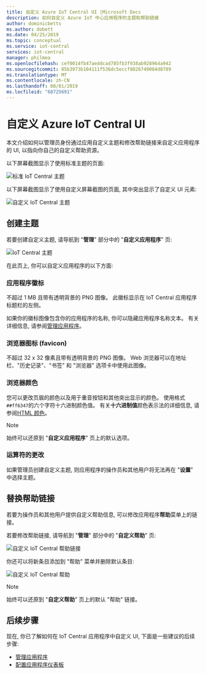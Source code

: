 ```yaml
---
title: 自定义 Azure IoT Central UI |Microsoft Docs
description: 如何自定义 Azure IoT 中心应用程序的主题和帮助链接
author: dominicbetts
ms.author: dobett
ms.date: 04/25/2019
ms.topic: conceptual
ms.service: iot-central
services: iot-central
manager: philmea
ms.openlocfilehash: cef0014fb47aeddcad785fb3f938ab928964a942
ms.sourcegitcommit: 85b3973b104111f536dc5eccf8026749084d8789
ms.translationtype: MT
ms.contentlocale: zh-CN
ms.lasthandoff: 08/01/2019
ms.locfileid: "68725691"
---
```

# <a name="customize-the-azure-iot-central-ui"></a>自定义 Azure IoT Central UI 

本文介绍如何以管理员身份通过应用自定义主题和修改帮助链接来自定义应用程序的 UI, 以指向你自己的自定义帮助资源。 

以下屏幕截图显示了使用标准主题的页面:

![标准 IoT Central 主题](./media/howto-customize-ui/standard-ui.png)

以下屏幕截图显示了使用自定义屏幕截图的页面, 其中突出显示了自定义 UI 元素:

![自定义 IoT Central 主题](./media/howto-customize-ui/themed-ui.png)

## <a name="create-theme"></a>创建主题

若要创建自定义主题, 请导航到 "**管理**" 部分中的 "**自定义应用程序**" 页:

![IoT Central 主题](./media/howto-customize-ui/themes.png)

在此页上, 你可以自定义应用程序的以下方面:

### <a name="application-logo"></a>应用程序徽标

不超过 1 MB 且带有透明背景的 PNG 图像。 此徽标显示在 IoT Central 应用程序标题栏的左侧。

如果你的徽标图像包含你的应用程序的名称, 你可以隐藏应用程序名称文本。 有关详细信息, 请参阅[管理应用程序](./howto-administer.md#change-application-name-and-url)。

### <a name="browser-icon-favicon"></a>浏览器图标 (favicon)

不超过 32 x 32 像素且带有透明背景的 PNG 图像。 Web 浏览器可以在地址栏、"历史记录"、"书签" 和 "浏览器" 选项卡中使用此图像。

### <a name="browser-colors"></a>浏览器颜色

您可以更改页眉的颜色以及用于重音按钮和其他突出显示的颜色。 使用格式`##ff6347`的六个字符十六进制颜色值。 有关**十六进制值**颜色表示法的详细信息, 请参阅[HTML 颜色](https://www.w3schools.com/html/html_colors.asp)。

> [!NOTE]
> 始终可以还原到 "**自定义应用程序**" 页上的默认选项。

### <a name="changes-for-operators"></a>运算符的更改

如果管理员创建自定义主题, 则应用程序的操作员和其他用户将无法再在 "**设置**" 中选择主题。

## <a name="replace-help-links"></a>替换帮助链接

若要为操作员和其他用户提供自定义帮助信息, 可以修改应用程序**帮助**菜单上的链接。

若要修改帮助链接, 请导航到 "**管理**" 部分中的 "**自定义帮助**" 页:

![自定义 IoT Central 帮助链接](./media/howto-customize-ui/help-links.png)

你还可以将新条目添加到 "帮助" 菜单并删除默认条目:

![自定义 IoT Central 帮助](./media/howto-customize-ui/custom-help.png)

> [!NOTE]
> 始终可以还原到 "**自定义帮助**" 页上的默认 "帮助" 链接。

## <a name="next-steps"></a>后续步骤

现在, 你已了解如何在 IoT Central 应用程序中自定义 UI, 下面是一些建议的后续步骤:

- [管理应用程序](./howto-administer.md)
- [配置应用程序仪表板](./howto-configure-homepage.md)